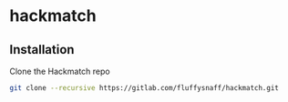 # hackmatch


## Installation
Clone the Hackmatch repo
```bash
git clone --recursive https://gitlab.com/fluffysnaff/hackmatch.git
```
